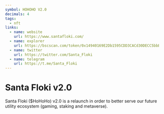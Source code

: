 ```yaml
---
symbol: HOHOHO V2.0
decimals: 4
tags:
  - nft
links:
  - name: website
    url: https://www.santafloki.com/
  - name: explorer
    url: https://bscscan.com/token/0x14940169E2Db1595CDD3CACd30DECC5bbB4d9f19
  - name: twitter
    url: https://twitter.com/Santa_Floki
  - name: telegram
    url: https://t.me/Santa_Floki
---
```


# Santa Floki v2.0

Santa Floki ($HoHoHo) v2.0 is a relaunch in order to better serve our future utility ecosystem (gaming, staking and metaverse).
